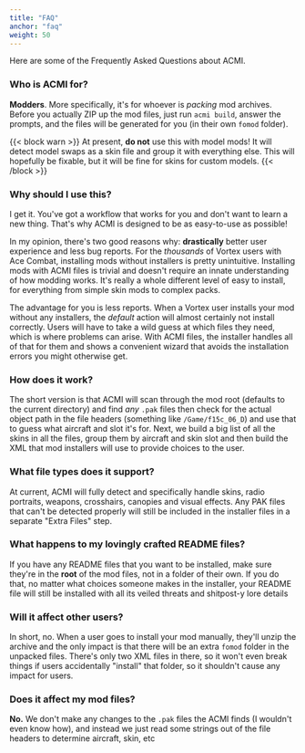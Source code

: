 ```yaml
---
title: "FAQ"
anchor: "faq"
weight: 50
---
```


Here are some of the Frequently Asked Questions about ACMI.

### Who is ACMI for?

**Modders**. More specifically, it's for whoever is _packing_ mod archives. Before you actually ZIP up the mod files, just run `acmi build`, answer the prompts, and the files will be generated for you (in their own `fomod` folder).

{{< block warn >}}
At present, <strong>do not</strong> use this with model mods! It will detect model swaps as a skin file and group it with everything else. This will hopefully be fixable, but it will be fine for skins for custom models.
{{< /block >}}

### Why should I use this?

I get it. You've got a workflow that works for you and don't want to learn a new thing. That's why ACMI is designed to be as easy-to-use as possible!

In my opinion, there's two good reasons why: **drastically** better user experience and less bug reports. For the *thousands* of Vortex users with Ace Combat, installing mods without installers is pretty unintuitive. Installing mods with ACMI files is trivial and doesn't require an innate understanding of how modding works. It's really a whole different level of easy to install, for everything from simple skin mods to complex packs.

The advantage for you is less reports. When a Vortex user installs your mod without any installers, the *default* action will almost certainly not install correctly. Users will have to take a wild guess at which files they need, which is where problems can arise. With ACMI files, the installer handles all of that for them and shows a convenient wizard that avoids the installation errors you might otherwise get.

### How does it work?

The short version is that ACMI will scan through the mod root (defaults to the current directory) and find _any_ `.pak` files then check for the actual object path in the file headers (something like `/Game/f15c_06_D`) and use that to guess what aircraft and slot it's for. Next, we build a big list of all the skins in all the files, group them by aircraft and skin slot and then build the XML that mod installers will use to provide choices to the user.

### What file types does it support?

At current, ACMI will fully detect and specifically handle skins, radio portraits, weapons, crosshairs, canopies and visual effects. Any PAK files that can't be detected properly will still be included in the installer files in a separate "Extra Files" step.

### What happens to my lovingly crafted README files?

If you have any README files that you want to be installed, make sure they're in the **root** of the mod files, not in a folder of their own. If you do that, no matter what choices someone makes in the installer, your README file will still be installed with all its veiled threats and shitpost-y lore details

### Will it affect other users?

In short, no. When a user goes to install your mod manually, they'll unzip the archive and the only impact is that there will be an extra `fomod` folder in the unpacked files. There's only two XML files in there, so it won't even break things if users accidentally "install" that folder, so it shouldn't cause any impact for users.

### Does it affect my mod files?

**No.** We don't make any changes to the `.pak` files the ACMI finds (I wouldn't even know how), and instead we just read some strings out of the file headers to determine aircraft, skin, etc
